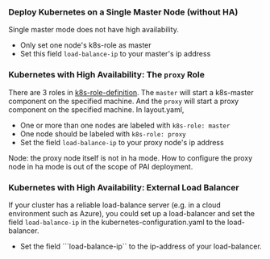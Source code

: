 <!--
  Copyright (c) Microsoft Corporation
  All rights reserved.

  MIT License

  Permission is hereby granted, free of charge, to any person obtaining a copy of this software and associated
  documentation files (the "Software"), to deal in the Software without restriction, including without limitation
  the rights to use, copy, modify, merge, publish, distribute, sublicense, and/or sell copies of the Software, and
  to permit persons to whom the Software is furnished to do so, subject to the following conditions:
  The above copyright notice and this permission notice shall be included in all copies or substantial portions of the Software.

  THE SOFTWARE IS PROVIDED *AS IS*, WITHOUT WARRANTY OF ANY KIND, EXPRESS OR IMPLIED, INCLUDING
  BUT NOT LIMITED TO THE WARRANTIES OF MERCHANTABILITY, FITNESS FOR A PARTICULAR PURPOSE AND
  NONINFRINGEMENT. IN NO EVENT SHALL THE AUTHORS OR COPYRIGHT HOLDERS BE LIABLE FOR ANY CLAIM,
  DAMAGES OR OTHER LIABILITY, WHETHER IN AN ACTION OF CONTRACT, TORT OR OTHERWISE, ARISING FROM,
  OUT OF OR IN CONNECTION WITH THE SOFTWARE OR THE USE OR OTHER DEALINGS IN THE SOFTWARE.
-->

###     Deploy Kubernetes on a Single Master Node (without HA)

Single master mode does not have high availability.

- Only set one node's k8s-role as master
- Set this field ```load-balance-ip``` to your master's ip address

###     Kubernetes with High Availability: The `proxy` Role

There are 3 roles in [k8s-role-definition](../../../examples/cluster-configuration/k8s-role-definition.yaml). The ```master``` will start a k8s-master component on the specified machine. And the ```proxy``` will start a proxy component on the specified machine. In layout.yaml,

- One or more than one nodes are labeled with ```k8s-role: master```
- One node should be labeled with ```k8s-role: proxy```
- Set the field ```load-balance-ip``` to your proxy node's ip address

Node: the proxy node itself is not in ha mode. How to configure the proxy node in ha mode is out of the scope of PAI deployment.

###     Kubernetes with High Availability: External Load Balancer

If your cluster has a reliable load-balance server (e.g. in a cloud environment such as Azure), you could set up a load-balancer and set the field ```load-balance-ip``` in the kubernetes-configuration.yaml to the load-balancer.

- Set the field ```load-balance-ip`` to the ip-address of your load-balancer.
